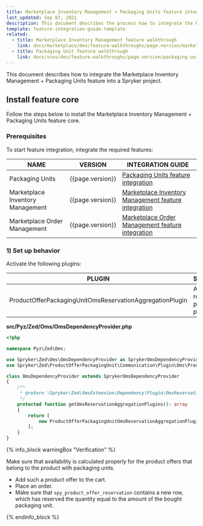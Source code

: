 ```yaml
---
title: Marketplace Inventory Management + Packaging Units feature integration
last_updated: Sep 07, 2021
description: This document describes the process how to integrate the Marketplace Inventory Management + Packaging Units feature into a Spryker project.
template: feature-integration-guide-template
related:
  - title: Marketplace Inventory Management feature walkthrough
    link: docs/marketplace/dev/feature-walkthroughs/page.version/marketplace-inventory-management-feature-walkthrough.html
  - title: Packaging Unit feature walkthrough
    link: docs/scos/dev/feature-walkthroughs/page.version/packaging-units-feature-walkthrough.html
---
```


This document describes how to integrate the Marketplace Inventory Management + Packaging Units feature into a Spryker project.

## Install feature core

Follow the steps below to install the Marketplace Inventory Management + Packaging Units feature core.

### Prerequisites

To start feature integration, integrate the required features:

| NAME | VERSION | INTEGRATION GUIDE |
|-|-|-|
| Packaging Units  | {{page.version}} | [Packaging Units feature integration](/docs/scos/dev/feature-integration-guides/{{page.version}}/packaging-units-feature-integration.html)  |
| Marketplace Inventory Management | {{page.version}} | [Marketplace Inventory Management feature integration](/docs/marketplace/dev/feature-integration-guides/{{page.version}}/marketplace-inventory-management-feature-integration.html)  |
| Marketplace Order Management | {{page.version}} | [Marketplace Order Management feature integration](/docs/marketplace/dev/feature-integration-guides/{{page.version}}/marketplace-order-management-feature-integration.html)  |

### 1) Set up behavior

Activate the following plugins:

| PLUGIN | SPECIFICATION | PREREQUISITES | NAMESPACE |
|-|-|-|-|
| ProductOfferPackagingUnitOmsReservationAggregationPlugin | Aggregates reservations for product offers packaging unit. |  | Spryker\Zed\ProductOfferPackagingUnit\Communication\Plugin\Oms |

**src/Pyz/Zed/Oms/OmsDependencyProvider.php**

```php
<?php

namespace Pyz\Zed\Oms;

use Spryker\Zed\Oms\OmsDependencyProvider as SprykerOmsDependencyProvider;
use Spryker\Zed\ProductOfferPackagingUnit\Communication\Plugin\Oms\ProductOfferPackagingUnitOmsReservationAggregationPlugin;

class OmsDependencyProvider extends SprykerOmsDependencyProvider
{
    /**
     * @return \Spryker\Zed\OmsExtension\Dependency\Plugin\OmsReservationAggregationPluginInterface[]
     */
    protected function getOmsReservationAggregationPlugins(): array
    {
        return [
            new ProductOfferPackagingUnitOmsReservationAggregationPlugin(),
        ];
    }
}
```

{% info_block warningBox "Verification" %}

Make sure that availability is calculated properly for the product offers that belong to the product with packaging units.

* Add such a product offer to the cart.
* Place an order.
* Make sure that `spy_product_offer_reservation` contains a new row, which has reserved the quantity equal to the amount of the bought packaging unit.

{% endinfo_block %}
